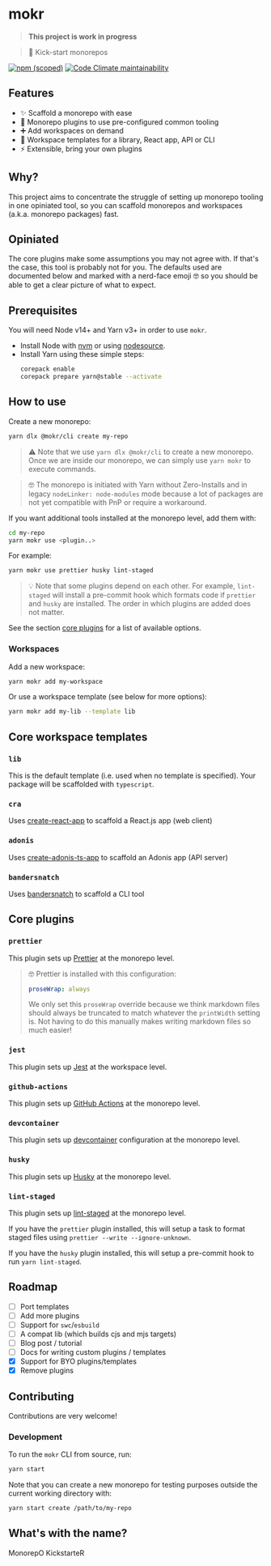 # mokr

> **This project is work in progress**

> 👢 Kick-start monorepos

[![npm (scoped)](https://img.shields.io/npm/v/@mokr/cli?label=%40mokr%2Fcli&logo=npm&style=flat-square)](https://www.npmjs.com/package/@mokr/cli)
[![Code Climate maintainability](https://img.shields.io/codeclimate/maintainability/hongaar/mokr?logo=code%20climate&style=flat-square)](https://codeclimate.com/github/hongaar/mokr)

## Features

- ✨ Scaffold a monorepo with ease
- 🧰 Monorepo plugins to use pre-configured common tooling
- ➕ Add workspaces on demand
- 🧬 Workspace templates for a library, React app, API or CLI
- ⚡ Extensible, bring your own plugins

## Why?

This project aims to concentrate the struggle of setting up monorepo tooling in
one opiniated tool, so you can scaffold monorepos and workspaces (a.k.a.
monorepo packages) fast.

## Opiniated

The core plugins make some assumptions you may not agree with. If that's the
case, this tool is probably not for you. The defaults used are documented below
and marked with a nerd-face emoji 🤓 so you should be able to get a clear
picture of what to expect.

## Prerequisites

You will need Node v14+ and Yarn v3+ in order to use `mokr`.

- Install Node with [nvm](https://github.com/nvm-sh/nvm#install--update-script)
  or using [nodesource](https://github.com/nodesource/distributions#debinstall).
- Install Yarn using these simple steps:
  ```bash
  corepack enable
  corepack prepare yarn@stable --activate
  ```

## How to use

Create a new monorepo:

```bash
yarn dlx @mokr/cli create my-repo
```

> ⚠️ Note that we use `yarn dlx @mokr/cli` to create a new monorepo. Once we are
> inside our monorepo, we can simply use `yarn mokr` to execute commands.

> 🤓 The monorepo is initiated with Yarn without Zero-Installs and in legacy
> `nodeLinker: node-modules` mode because a lot of packages are not yet
> compatible with PnP or require a workaround.

If you want additional tools installed at the monorepo level, add them with:

```bash
cd my-repo
yarn mokr use <plugin..>
```

For example:

```bash
yarn mokr use prettier husky lint-staged
```

> 💡 Note that some plugins depend on each other. For example, `lint-staged`
> will install a pre-commit hook which formats code if `prettier` and `husky`
> are installed. The order in which plugins are added does not matter.

See the section [core plugins](#core-plugins) for a list of available options.

### Workspaces

Add a new workspace:

```bash
yarn mokr add my-workspace
```

Or use a workspace template (see below for more options):

```bash
yarn mokr add my-lib --template lib
```

## Core workspace templates

### `lib`

This is the default template (i.e. used when no template is specified). Your
package will be scaffolded with `typescript`.

### `cra`

Uses [create-react-app](https://create-react-app.dev/) to scaffold a React.js
app (web client)

### `adonis`

Uses
[create-adonis-ts-app](https://github.com/AdonisCommunity/create-adonis-ts-app)
to scaffold an Adonis app (API server)

### `bandersnatch`

Uses [bandersnatch](https://github.com/hongaar/bandersnatch) to scaffold a CLI
tool

## Core plugins

### `prettier`

This plugin sets up [Prettier](https://prettier.io) at the monorepo level.

> 🤓 Prettier is installed with this configuration:
>
> ```yaml
> proseWrap: always
> ```
>
> We only set this `proseWrap` override because we think markdown files should
> always be truncated to match whatever the `printWidth` setting is. Not having
> to do this manually makes writing markdown files so much easier!

### `jest`

This plugin sets up [Jest](https://jestjs.io) at the workspace level.

### `github-actions`

This plugin sets up [GitHub Actions](https://github.com/features/actions) at the
monorepo level.

### `devcontainer`

This plugin sets up [devcontainer](https://containers.dev) configuration at the
monorepo level.

### `husky`

This plugin sets up [Husky](https://typicode.github.io/husky/#/) at the monorepo
level.

### `lint-staged`

This plugin sets up [lint-staged](https://github.com/okonet/lint-staged) at the
monorepo level.

If you have the `prettier` plugin installed, this will setup a task to format
staged files using `prettier --write --ignore-unknown`.

If you have the `husky` plugin installed, this will setup a pre-commit hook to
run `yarn lint-staged`.

## Roadmap

- [ ] Port templates
- [ ] Add more plugins
- [ ] Support for `swc`/`esbuild`
- [ ] A compat lib (which builds cjs and mjs targets)
- [ ] Blog post / tutorial
- [ ] Docs for writing custom plugins / templates
- [x] Support for BYO plugins/templates
- [x] Remove plugins

## Contributing

Contributions are very welcome!

### Development

To run the `mokr` CLI from source, run:

```bash
yarn start
```

Note that you can create a new monorepo for testing purposes outside the current
working directory with:

```bash
yarn start create /path/to/my-repo
```

## What's with the name?

MonorepO KickstarteR

